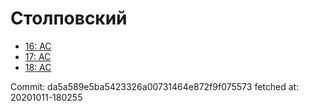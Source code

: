 # Столповский
- [16: AC](16.md)
- [17: AC](17.md)
- [18: AC](18.md)

Commit: da5a589e5ba5423326a00731464e872f9f075573
 fetched at: 20201011-180255
